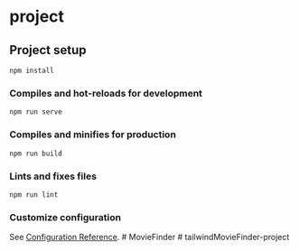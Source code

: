 # project

## Project setup
```
npm install
```

### Compiles and hot-reloads for development
```
npm run serve
```

### Compiles and minifies for production
```
npm run build
```

### Lints and fixes files
```
npm run lint
```

### Customize configuration
See [Configuration Reference](https://cli.vuejs.org/config/).
#   M o v i e F i n d e r  
 #   t a i l w i n d M o v i e F i n d e r - p r o j e c t  
 